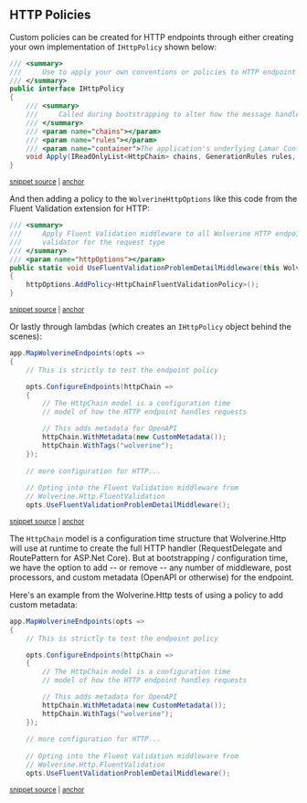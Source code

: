 ## HTTP Policies

Custom policies can be created for HTTP endpoints through either creating your own implementation of `IHttpPolicy`
shown below:

<!-- snippet: sample_IHttpPolicy -->
<a id='snippet-sample_ihttppolicy'></a>
```cs
/// <summary>
///     Use to apply your own conventions or policies to HTTP endpoint handlers
/// </summary>
public interface IHttpPolicy
{
    /// <summary>
    ///     Called during bootstrapping to alter how the message handlers are configured
    /// </summary>
    /// <param name="chains"></param>
    /// <param name="rules"></param>
    /// <param name="container">The application's underlying Lamar Container</param>
    void Apply(IReadOnlyList<HttpChain> chains, GenerationRules rules, IContainer container);
}
```
<sup><a href='https://github.com/JasperFx/wolverine/blob/main/src/Http/Wolverine.Http/IHttpPolicy.cs#L6-L22' title='Snippet source file'>snippet source</a> | <a href='#snippet-sample_ihttppolicy' title='Start of snippet'>anchor</a></sup>
<!-- endSnippet -->

And then adding a policy to the `WolverineHttpOptions` like this code from the Fluent Validation extension for HTTP:

<!-- snippet: sample_usage_of_http_add_policy -->
<a id='snippet-sample_usage_of_http_add_policy'></a>
```cs
/// <summary>
///     Apply Fluent Validation middleware to all Wolverine HTTP endpoints with a known Fluent Validation
///     validator for the request type
/// </summary>
/// <param name="httpOptions"></param>
public static void UseFluentValidationProblemDetailMiddleware(this WolverineHttpOptions httpOptions)
{
    httpOptions.AddPolicy<HttpChainFluentValidationPolicy>();
}
```
<sup><a href='https://github.com/JasperFx/wolverine/blob/main/src/Http/Wolverine.Http.FluentValidation/WolverineHttpOptionsExtensions.cs#L7-L19' title='Snippet source file'>snippet source</a> | <a href='#snippet-sample_usage_of_http_add_policy' title='Start of snippet'>anchor</a></sup>
<!-- endSnippet -->

Or lastly through lambdas (which creates an `IHttpPolicy` object behind the scenes):

<!-- snippet: sample_using_configure_endpoints -->
<a id='snippet-sample_using_configure_endpoints'></a>
```cs
app.MapWolverineEndpoints(opts =>
{
    // This is strictly to test the endpoint policy

    opts.ConfigureEndpoints(httpChain =>
    {
        // The HttpChain model is a configuration time
        // model of how the HTTP endpoint handles requests

        // This adds metadata for OpenAPI
        httpChain.WithMetadata(new CustomMetadata());
        httpChain.WithTags("wolverine");
    });
    
    // more configuration for HTTP...
    
    // Opting into the Fluent Validation middleware from
    // Wolverine.Http.FluentValidation
    opts.UseFluentValidationProblemDetailMiddleware();
```
<sup><a href='https://github.com/JasperFx/wolverine/blob/main/src/Http/WolverineWebApi/Program.cs#L101-L123' title='Snippet source file'>snippet source</a> | <a href='#snippet-sample_using_configure_endpoints' title='Start of snippet'>anchor</a></sup>
<!-- endSnippet -->

The `HttpChain` model is a configuration time structure that Wolverine.Http will use at runtime to create the full
HTTP handler (RequestDelegate and RoutePattern for ASP.Net Core). But at bootstrapping / configuration time, we have
the option to add -- or remove -- any number of middleware, post processors, and custom metadata (OpenAPI or otherwise) 
for the endpoint.

Here's an example from the Wolverine.Http tests of using a policy to add custom metadata:

<!-- snippet: sample_using_configure_endpoints -->
<a id='snippet-sample_using_configure_endpoints'></a>
```cs
app.MapWolverineEndpoints(opts =>
{
    // This is strictly to test the endpoint policy

    opts.ConfigureEndpoints(httpChain =>
    {
        // The HttpChain model is a configuration time
        // model of how the HTTP endpoint handles requests

        // This adds metadata for OpenAPI
        httpChain.WithMetadata(new CustomMetadata());
        httpChain.WithTags("wolverine");
    });
    
    // more configuration for HTTP...
    
    // Opting into the Fluent Validation middleware from
    // Wolverine.Http.FluentValidation
    opts.UseFluentValidationProblemDetailMiddleware();
```
<sup><a href='https://github.com/JasperFx/wolverine/blob/main/src/Http/WolverineWebApi/Program.cs#L101-L123' title='Snippet source file'>snippet source</a> | <a href='#snippet-sample_using_configure_endpoints' title='Start of snippet'>anchor</a></sup>
<!-- endSnippet -->
